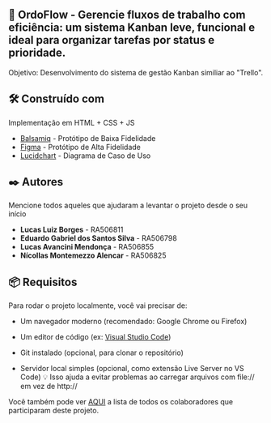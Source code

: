 ## 📝 OrdoFlow - Gerencie fluxos de trabalho com eficiência: um sistema Kanban leve, funcional e ideal para organizar tarefas por status e prioridade.

Objetivo: Desenvolvimento do sistema de gestão Kanban similiar ao "Trello". 

## 🛠️ Construído com

Implementação em HTML + CSS + JS

* [Balsamiq](https://balsamiq.com/) - Protótipo de Baixa Fidelidade
* [Figma](https://www.figma.com/pt-br/downloads/) - Protótipo de Alta Fidelidade
* [Lucidchart](https://www.lucidchart.com/pages/pt) - Diagrama de Caso de Uso

## ✒️ Autores

Mencione todos aqueles que ajudaram a levantar o projeto desde o seu início

* **Lucas Luiz Borges** - RA506811 
* **Eduardo Gabriel dos Santos Silva** - RA506798
* **Lucas Avancini Mendonça** - RA506855
* **Nícollas Montemezzo Alencar** - RA506825

## 📦 Requisitos

Para rodar o projeto localmente, você vai precisar de:

* Um navegador moderno (recomendado: Google Chrome ou Firefox)

* Um editor de código (ex: [Visual Studio Code](https://code.visualstudio.com/))

* Git instalado (opcional, para clonar o repositório)

* Servidor local simples (opcional, como extensão Live Server no VS Code) 💡 Isso ajuda a evitar problemas ao carregar arquivos com file:// em vez de http://

Você também pode ver [AQUI](https://github.com/eduw3k/Projeto-Mensal/graphs/contributors) a lista de todos os colaboradores que participaram deste projeto.
